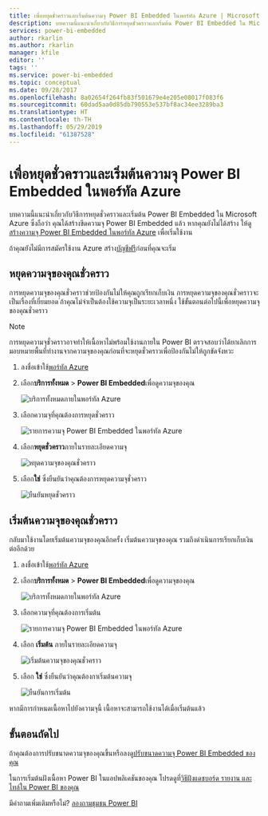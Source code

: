 ```yaml
---
title: เพื่อหยุดชั่วคราวและเริ่มต้นความจุ Power BI Embedded ในพอร์ทัล Azure | Microsoft Docs
description: บทความนี้แนะนำเกี่ยวกับวิธีการหยุดชั่วคราวและเริ่มต้น Power BI Embedded ใน Microsoft Azure
services: power-bi-embedded
author: rkarlin
ms.author: rkarlin
manager: kfile
editor: ''
tags: ''
ms.service: power-bi-embedded
ms.topic: conceptual
ms.date: 09/28/2017
ms.openlocfilehash: 8a02654f264fb83f501679e4e205e08017f083f6
ms.sourcegitcommit: 60dad5aa0d85db790553e537bf8ac34ee3289ba3
ms.translationtype: HT
ms.contentlocale: th-TH
ms.lasthandoff: 05/29/2019
ms.locfileid: "61387528"
---
```

# <a name="pause-and-start-your-power-bi-embedded-capacity-in-the-azure-portal"></a>เพื่อหยุดชั่วคราวและเริ่มต้นความจุ Power BI Embedded ในพอร์ทัล Azure

บทความนี้แนะนำเกี่ยวกับวิธีการหยุดชั่วคราวและเริ่มต้น Power BI Embedded ใน Microsoft Azure ซึ่งถือว่า คุณได้สร้างขีดความจุ Power BI Embedded แล้ว หากคุณยังไม่ได้สร้าง ให้ดู[สร้างความจุ Power BI Embedded ในพอร์ทัล Azure](azure-pbie-create-capacity.md) เพื่อเริ่มใช้งาน

ถ้าคุณยังไม่มีการสมัครใช้งาน Azure สร้าง[บัญชีฟรี](https://azure.microsoft.com/free/)ก่อนที่คุณจะเริ่ม

## <a name="pause-your-capacity"></a>หยุดความจุของคุณชั่วคราว

การหยุดความจุของคุณชั่วคราวช่วยป้องกันไม่ให้คุณถูกเรียกเก็บเงิน การหยุดความจุของคุณชั่วคราวจะเป็นเรื่องที่เยี่ยมยอด ่ถ้าคุณไม่จำเป็นต้องใช้ความจุเป็นระยะเวลาหนึ่ง ใช้ขั้นตอนต่อไปนี้เพื่อหยุดความจุของคุณชั่วคราว

> [!NOTE]
> การหยุดความจุชั่วคราวอาจทำให้เนื้อหาไม่พร้อมใช้งานภายใน Power BI ตรวจสอบว่าได้ยกเลิกการมอบหมายพื้นที่ทำงานจากความจุของคุณก่อนที่จะหยุดชั่วคราวเพื่อป้องกันไม่ให้ถูกขัดจังหวะ

1. ลงชื่อเข้าใช้[พอร์ทัล Azure](https://portal.azure.com/)

2. เลือก**บริการทั้งหมด** > **Power BI Embedded**เพื่อดูความจุของคุณ

    ![บริการทั้งหมดภายในพอร์ทัล Azure](media/azure-pbie-pause-start/azure-portal-more-services.png)

3. เลือกความจุที่คุณต้องการหยุดชั่วคราว

    ![รายการความจุ Power BI Embedded ในพอร์ทัล Azure](media/azure-pbie-pause-start/azure-portal-capacity-list.png)

4. เลือก**หยุดชั่วคราว**ภายในรายละเอียดความจุ

    ![หยุดความจุของคุณชั่วคราว](media/azure-pbie-pause-start/azure-portal-pause-capacity.png)

5. เลือก**ใช่** ซึ่งยืนยันว่าคุณต้องการหยุดความจุชั่วคราว

    ![ยืนยันหยุดชั่วคราว](media/azure-pbie-pause-start/azure-portal-confirm-pause.png)

## <a name="start-your-capacity"></a>เริ่มต้นความจุของคุณชั่วคราว

กลับมาใช้งานโดยเริ่มต้นความจุของคุณอีกครั้ง เริ่มต้นความจุของคุณ รวมถึงดำเนินการเรียกเก็บเงินต่ออีกด้วย

1. ลงชื่อเข้าใช้[พอร์ทัล Azure](https://portal.azure.com/)

2. เลือก**บริการทั้งหมด** > **Power BI Embedded**เพื่อดูความจุของคุณ

    ![บริการทั้งหมดภายในพอร์ทัล Azure](media/azure-pbie-pause-start/azure-portal-more-services.png)

3. เลือกความจุที่คุณต้องการเริ่มต้น

    ![รายการความจุ Power BI Embedded ในพอร์ทัล Azure](media/azure-pbie-pause-start/azure-portal-capacity-list.png)

4. เลือก **เริ่มต้น** ภายในรายละเอียดความจุ

    ![เริ่มต้นความจุของคุณชั่วคราว](media/azure-pbie-pause-start/azure-portal-start-capacity.png)

5. เลือก **ใช่** ซึ่งยืนยันว่าคุณต้องกาเริ่มต้นความจุ

    ![ยืนยันการเริ่มต้น](media/azure-pbie-pause-start/azure-portal-confirm-start.png)

หากมีการกำหนดเนื้อหาไปยังความจุนี้ เนื้อหาจะสามารถใช้งานได้เมื่อเริ่มต้นแล้ว

## <a name="next-steps"></a>ขั้นตอนถัดไป

ถ้าคุณต้องการปรับขนาดความจุของคุณขึ้นหรือลงดู[ปรับขนาดความจุ Power BI Embedded ของคุณ](azure-pbie-scale-capacity.md)

ในการเริ่มต้นฝังเนื้อหา Power BI ในแอปพลิเคชันของคุณ โปรดดูที่[วิธีฝังแดชบอร์ด รายงาน และไทล์ใน Power BI ของคุณ](https://powerbi.microsoft.com/documentation/powerbi-developer-embedding-content/)

มีคำถามเพิ่มเติมหรือไม่? [ลองถามชุมชน Power BI](http://community.powerbi.com/)